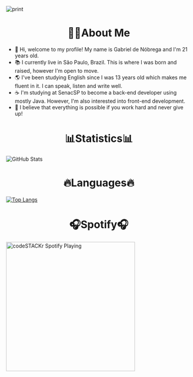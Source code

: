 ![print](https://user-images.githubusercontent.com/84252664/157065499-8705b002-7e87-4dc4-b56e-46a3f67954f9.png)

<h1 align="center" width="100%">
👨‍💻About Me
</h1>

- 👋 Hi, welcome to my profile! My name is Gabriel de Nóbrega and I'm 21 years old.
- 📚 I currently live in São Paulo, Brazil. This is where I was born and raised, however I'm open to move.
- 🌎 I've been studying English since I was 13 years old which makes me fluent in it. I can speak, listen and write well.
- ☕ I'm studying at SenacSP to become a back-end developer using mostly Java. However, I'm also interested into front-end development.
- 🌱 I believe that everything is possible if you work hard and never give up!

<h1 align="center" width="100%">
📊Statistics📊
</h1>

![GitHub Stats](https://github-readme-stats.vercel.app/api?username=GabrielDeNobrega&bg_color=355,19C1F2,13B63A&title_color=000000&text_color=4F4C4C)

<h1 align="center" width="100%">
🔥Languages🔥
</h1>

[![Top Langs](https://github-readme-stats.vercel.app/api/top-langs/?username=GabrielDeNobrega&layout=compact&bg_color=355,19C1F2,13B63A&title_color=000000&text_color=4F4C4C)](https://github.com/GabrielDeNobrega/github-readme-stats)

<h1 align="center" width="100%">
🎧Spotify🎧
</h1>

[<img src="https://novatorem-three-eosin.vercel.app/api/spotify" alt="codeSTACKr Spotify Playing" width="350" />](https://open.spotify.com/user/12174985492)
